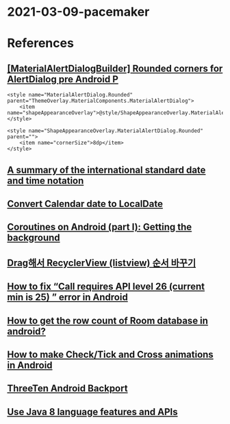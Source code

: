 # 2021-03-09-pacemaker

# References
## [[MaterialAlertDialogBuilder] Rounded corners for AlertDialog pre Android P](https://github.com/material-components/material-components-android/issues/539)
```
<style name="MaterialAlertDialog.Rounded" parent="ThemeOverlay.MaterialComponents.MaterialAlertDialog">
    <item name="shapeAppearanceOverlay">@style/ShapeAppearanceOverlay.MaterialAlertDialog.Rounded</item>
</style>
```
```
<style name="ShapeAppearanceOverlay.MaterialAlertDialog.Rounded" parent="">
    <item name="cornerSize">8dp</item>
</style>
```

## [A summary of the international standard date and time notation](https://www.cl.cam.ac.uk/~mgk25/iso-time.html)
## [Convert Calendar date to LocalDate](https://stackoverflow.com/questions/48983572/convert-calendar-date-to-localdate)
## [Coroutines on Android (part I): Getting the background](https://medium.com/androiddevelopers/coroutines-on-android-part-i-getting-the-background-3e0e54d20bb)
## [Drag해서 RecyclerView (listview) 순서 바꾸기](https://developer88.tistory.com/102)
## [How to fix “Call requires API level 26 (current min is 25) ” error in Android](https://stackoverflow.com/questions/56695997/how-to-fix-call-requires-api-level-26-current-min-is-25-error-in-android)
## [How to get the row count of Room database in android?](https://stackoverflow.com/questions/52057041/how-to-get-the-row-count-of-room-database-in-android)
## [How to make Check/Tick and Cross animations in Android](https://www.geeksforgeeks.org/how-to-make-check-tick-and-cross-animations-in-android/)
## [ThreeTen Android Backport](https://github.com/JakeWharton/ThreeTenABP)
## [Use Java 8 language features and APIs](https://developer.android.com/studio/write/java8-support#library-desugaring)
